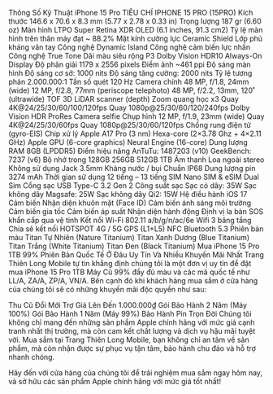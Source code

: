 Thông Số Kỹ Thuật iPhone 15 Pro
TIÊU CHÍ	IPHONE 15 PRO (15PRO)
Kích thước	146.6 x 70.6 x 8.3 mm (5.77 x 2.78 x 0.33 in)
Trọng lượng	187 gr (6.60 oz)
Màn hình	LTPO Super Retina XDR OLED (6.1 inches, 91.3 cm2)
Tỷ lệ màn hình trên thân máy đạt ~ 88.2%
Mặt kính cường lực Ceramic Shield
Lớp phủ kháng vân tay
Công nghệ Dynamic Island
Công nghệ cảm biến lực nhấn
Công nghệ True Tone
Dãi màu siêu rộng P3
Dolby Vision
HDR10
Always-On Display
Độ phân giải	1179 x 2556 pixels
Điểm ảnh	~461 ppi
Độ sáng màn hình	Độ sáng cơ sở: 1000 nits
Độ sáng tăng cường: 2000 nits
Tỷ lệ tương phản	2.000.000:1
Tần số quét	120 Hz
Camera chính	48 MP, f/1.8, 24mm (wide)
12 MP, f/2.8, 77mm (periscope telephoto)
48 MP, f/2.2, 13mm, 120˚ (ultrawide)
TOF 3D LiDAR scanner (depth)
Zoom quang học x3
Quay 4K@24/25/30/60/100/120fps
Quay 1080p@25/30/60/120/240fps
Dolby Vision HDR
ProRes
Camera selfie	Chụp hình 12 MP, f/1.9, 23mm (wide)
Quay 4K@24/25/30/60fps
Quay 1080p@25/30/60/120fps
Chống rung điện tử (gyro-EIS)
Chip xử lý	Apple A17 Pro (3 nm)
Hexa-core (2×3.78 Ghz + 4×2.11 GHz)
Apple GPU (6-core graphics)
Neural Engine (16-core)
Dung lượng RAM	8GB (LPDDR5)
Điểm hiệu năng	AnTuTu: 1487203 (v10)
GeekBench: 7237 (v6)
Bộ nhớ trong	128GB
256GB
512GB
1TB
Âm thanh	Loa ngoài stereo
Không sử dụng Jack 3.5mm
Kháng nước / bụi	Chuẩn IP68
Dung lượng pin	3274 mAh
Thời gian sử dụng	12 tiếng – 13 tiếng
SIM	Nano SIM & eSIM
Dual Sim
Cổng sạc	USB Type-C 3.2 Gen 2
Công suất sạc	Sạc có dây: 35W
Sạc không dây Magsafe: 25W
Sạc không dây Qi2: 15W
Hệ điều hành	iOS 17
Cảm biến	Nhận diện khuôn mặt (Face ID)
Cám biến ánh sáng môi trường
Cảm biến gia tốc
Cảm biến áp suất
Nhận diện hành động
Định vị la bàn
SOS khẩn cấp qua vệ tinh
Kết nối	Wi-Fi 802.11 a/b/g/n/ac/6e
Wifi 3 băng tầng
Chia sẻ kết nối HOTSPOT
4G / 5G
GPS (L1+L5)
NFC
Bluetooth 5.3
Phiên bản màu	Titan Tự Nhiên (Nature Titanium)
Titan Xanh Dương (Blue Titanium)
Titan Trắng (White Titanium)
Titan Đen (Black Titanium)
Mua iPhone 15 Pro 1TB 99% Phiên Bản Quốc Tế Ở Đâu Uy Tín Và Nhiều Khuyến Mãi Nhất
Trang Thiên Long Mobile tự tin khẳng định chúng tôi là một đơn vị uy tín để đặt mua iPhone 15 Pro 1TB Máy Cũ 99% đầy đủ màu và các mã quốc tế như LL/A, ZA/A, ZP/A, VN/A. Bên cạnh đó khi khách hàng mua sắm ở cửa hàng của chúng tôi sẽ có những khuyến mãi độc quyền như sau:

Thu Cũ Đổi Mới Trợ Giá Lên Đến 1.000.000₫
Gói Bảo Hành 2 Năm (Máy 100%)
Gói Bảo Hành 1 Năm (Máy 99%)
Bảo Hành Pin Trọn Đời
Chúng tôi không chỉ mang đến những sản phẩm Apple chính hãng với mức giá cạnh tranh nhất thị trường, mà còn cam kết chất lượng và dịch vụ hậu mãi tuyệt vời. Mua sắm tại Trang Thiên Long Mobile, bạn không chỉ an tâm về sản phẩm, mà còn nhận được sự phục vụ tận tâm, bảo hành chu đáo và hỗ trợ nhanh chóng.

Hãy đến với cửa hàng của chúng tôi để trải nghiệm mua sắm ngay hôm nay, và sở hữu các sản phẩm Apple chính hãng với mức giá tốt nhất!